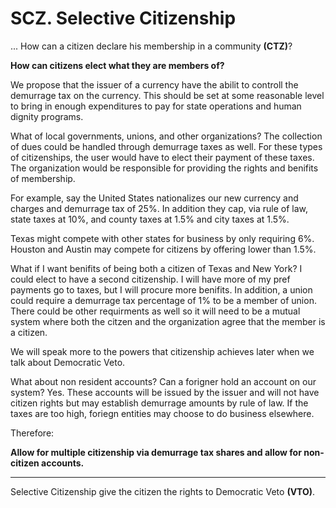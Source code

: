 # SCZ. Selective Citizenship

... How can a citizen declare his membership in a community **(CTZ)**?

**How can citizens elect what they are members of?**

We propose that the issuer of a currency have the abilit to controll the demurrage tax on the currency. This should be set at some reasonable level to bring in enough expenditures to pay for state operations and human dignity programs.

What of local governments, unions, and other organizations?  The collection of dues could be handled through demurrage taxes as well.  For these types of citizenships, the user would have to elect their payment of these taxes. The organization would be responsible for providing the rights and benifits of membership.

For example, say the United States nationalizes our new currency and charges and demurrage tax of 25%. In addition they cap, via rule of law, state taxes at 10%, and county taxes at 1.5% and city taxes at 1.5%.

Texas might compete with other states for business by only requiring 6%.  Houston and Austin may compete for citizens by offering lower than 1.5%.

What if I want benifits of being both a citizen of Texas and New York?  I could elect to have a second citizenship.  I will have more of my pref payments go to taxes, but I will procure more benifits. In addition, a union could require a demurrage tax percentage of 1% to be a member of union.  There could be other requirments as well so it will need to be a mutual system where both the citzen and the organization agree that the member is a citizen.

We will speak more to the powers that citizenship achieves later when we talk about Democratic Veto.

What about non resident accounts?  Can a forigner hold an account on our system?  Yes.  These accounts will be issued by the issuer and will not have citizen rights but may establish demurrage amounts by rule of law.  If the taxes are too high, foriegn entities may choose to do business elsewhere.

Therefore:

**Allow for multiple citizenship via demurrage tax shares and allow for non-citizen accounts.**

----------

Selective Citizenship give the citizen the rights to Democratic Veto **(VTO)**.





